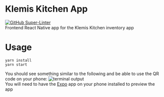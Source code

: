 # Klemis Kitchen App
[![GitHub Super-Linter](https://github.com/jd-116/klemis-kitchen-app/workflows/Lint%20Code%20Base/badge.svg)](https://github.com/marketplace/actions/super-linter)  
Frontend React Native app for the Klemis Kitchen inventory app

# Usage

```
yarn install  
yarn start
```  
You should see something similar to the following and be able to use the QR code on your phone:
![terminal output](https://media.discordapp.net/attachments/664605666815639552/747310448109551666/unknown.png)  
You will need to have the [Expo](https://expo.io/) app on your phone installed to preview the app
